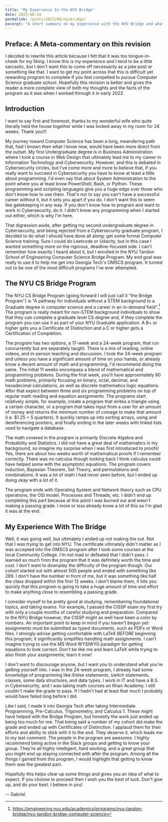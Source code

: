 ```yaml
---
title: 'My Experience In the NYU Bridge'
date: 2023-08-14
permalink: /posts/2023/08/nyubridge/
excerpt: "A short summary on my experience with the NYU Bridge and what you can expect"
---
```


## Preface: A Meta-commentary on this revision 

I decided to rewrite this article because I felt that it was too tongue-in-cheek for my liking. I know this is my experience and I tend to be a little sarcastic, but I don't want this to come off necessarily as a joke post or something like that. I want to get my point across that this is difficult yet rewarding program to complete if you feel compelled to pursue Computer Science graduate school. Hopefully this revision is better and gives the reader a more complete view of both my thoughts and the facts of the program as it was when I worked through it in early 2022.

## Introduction

I want to say first and foremost, thanks to my wonderful wife who quite literally held the house together while I was locked away in my room for 24 weeks. Thank you!!!

My journey toward Computer Science has been a long, meandering path that, had I known then what I know now, would have been more direct from the outset. My first 
Undergraduate degree is in Business Administration where I took a course in Web Design that ultimately lead me to my career in Information Technology and Cybersecurity. However, and this is debated in Cybersecurity circles, but I've come more and more to believe that, if you really want to succeed in Cybersecurity you have to know at least a little about programming. I'd even say that about System Administration to the point where you at least know PowerShell, Bash, or Python. These programming and scripting languages give you a huge edge over those who don't know how to use them. That's not to say you can't have a successful career without it, but it sets you apart if you do. I don't want this to seem like gatekeeping in any way. If you don't know how to program and want to work in Cybersecurity, do it. I didn't know any programming when I started out either, which is why I'm here.

That digression aside, after getting my second undergraduate degree in Cybersecurity, and being rejected from a Cybersecurity graduate program, I decided to do what I should have done all along: get some formal Computer Science training. Sure I could do Leetcode or Udacity, but in this case I wanted something more on the rigorous, deadline-focused side. I can't remember how exactly I heard about it, but I enrolled in the NYU Tandon School of Engineering Computer Science Bridge Program. My end goal was really to use it to help me get into Georgia Tech's OMSCS program. It turned out to be one of the most difficult programs I've ever attempted.

## The NYU CS Bridge Program

The NYU CS Bridge Program (going forward I will just call it "the Bridge Program") is "A pathway for individuals without a STEM background to a Graduate degree in computer science and a career in an in-demand field".[^1] The program is really meant for non-STEM background individuals to show that they can complete a graduate level CS degree and, if they complete the program you can use it as part of your NYU Graduate application. A B+ or higher gets you a Certificate of Distinction and a C or higher gets a Certification of Completion. 

The program has two options, a 17-week and a 24-week program, that run concurrently but are separately taught. There is a mix of reading, online videos, and in-person teaching and discussion. I took the 24-week program and unless you have a significant amount of time on your hands, or already know a decent amount of math and programming, I'd recommend doing the same. The initial 11 weeks encompass a blend of mathematical and programming problems. During the first week, you'll have approximately 80 math problems, primarily focusing on binary, octal, decimal, and hexadecimal calculations, as well as discrete mathematics logic equations. After that expect between three and six programming problems on top of regular math reading and equation assignments. The programs start relatively simple, for example, create a program that writes a triangle using a certain character, or a program that takes input from a user for an amount of money and returns the minimum number of coinage to make that amount (i.e. $1.25 = 5 quarters).  It quickly ramps up into sorting arrays, using and dereferencing pointers, and finally ending in the later weeks with linked lists used to navigate a database. 

The math covered in the program is primarily Discrete Algebra and Probability and Statistics. I did not have a great deal of mathematics in my background, so imagine my surprise when I was first introduced to proofs! Yes, there are about two weeks worth of mathematical proofs if I remember correctly. There was no calculus though looking back I think calculus could have helped some with the asymptotic equations. The program covers Induction, Bayesian Theorem, Set Theory, and permutations and combinations. It was a lot of math I had never seen before, but I ended up doing okay with a lot of it.

The program ends with Operating System and Network theory such as CPU operations, the OSI model, Processes and Threads, etc. I didn't end up completing this part because at this point I was burned out and wasn't making a passing grade. I more or less already know a lot of this so I'm glad it was at the end.

## My Experience With The Bridge

Well, it was going well, but ultimately I ended up not making the cut. Not that I was *trying* to get into NYU. The certificate ultimately didn't matter as I was accepted into the OMSCS program after I took some courses at the local Community College. I'm not mad or defeated that I didn't pass. I learned so much from the program that it was definitely worth the time and cost. I don't want to downplay the difficulty of the program though. Our cohort started out with almost 500 people and ended with something like 289. I don't have the number in front of me, but it was something like half the class dropped within the first 12 weeks. I don't blame them, it hits you quickly that this program is going to take a huge amount of time and effort to make anything close to resembling a passing grade.

I consider myself to be pretty good at studying, remembering foundational topics, and taking exams. For example, I passed the CISSP exam my first try with only a couple months of careful studying and preparation. Compared to the NYU Bridge however, the CISSP might as well have been a color by numbers. An important point to keep in mind if you haven't begun yet: assignments must be submitted as typed documents, such as PDFs or Word files. I strongly advise getting comfortable with LaTeX _BEFORE_ beginning this program; it significantly simplifies handling math assignments. I can't imagine trying to use the MS Word WYSIWYG paradigm for getting equations to look correct. Don't be like me and learn LaTeX while trying to also finish your assignments; learn it now!

I don't want to discourage anyone, but I want you to understand what you're getting yourself into. I was in the 24-week program, I already had some knowledge of programming like if/else statements, switch statements, classes, some data structures, and data types. I work in IT and have a B.S. in Cybersecurity, and I was taking math courses on Khan Academy. I still couldn't make the grade to pass. If I hadn't had at least that much I probably would have failed long before I did.

Like I said, I made it into Georgia Tech after taking Intermediate Programming, Pre-Calculus, Trigonometry, and Calculus 1. These might have helped with the Bridge Program, but honestly the work just ended up being too much for me. That being said a number of my cohort did make the grade and ended up with Certificates of Distinction. I applaud them for their efforts and ability to stick with it to the end. They deserve it, which leads me to my last comment. The people in the program are awesome. I highly recommend being active in the Slack groups and getting to know your group. They're all highly intelligent, hard working, and a great group that you might end up staying connected with after the program. Among all the things I gained from this program, I would highlight that getting to know them was the greatest part.

Hopefully this helps clear up some things and gives you an idea of what to expect. If you choose to proceed then I wish you the best of luck. Don't give up, and do your best. I believe in you!


-- Gabriel

[^1]: https://engineering.nyu.edu/academics/programs/nyu-tandon-bridge/nyu-tandon-bridge-computer-science